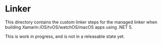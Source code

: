 # Linker

This directory contains the custom linker steps for the managed linker when
building Xamarin.iOS/tvOS/watchOS/macOS apps using .NET 5.

This is work in progress, and is not in a releasable state yet.

